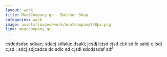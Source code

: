 ```yaml
---
layout: work
title: MeatCompany.gr - Butcher Shop
categories: work
image: assets/images/work/meatcompany558px.png
link: meatcompany.gr
---
```


csdcdsdsc sdkac; sdacj sdlakjc dsakl; jcsdj lcjsd cjsd cl;k sd;lc saldj c;lsdj c;sd ; sdcj sdjcsdcs
dc sdlc sd c;sdl sdcdssdaf sdf